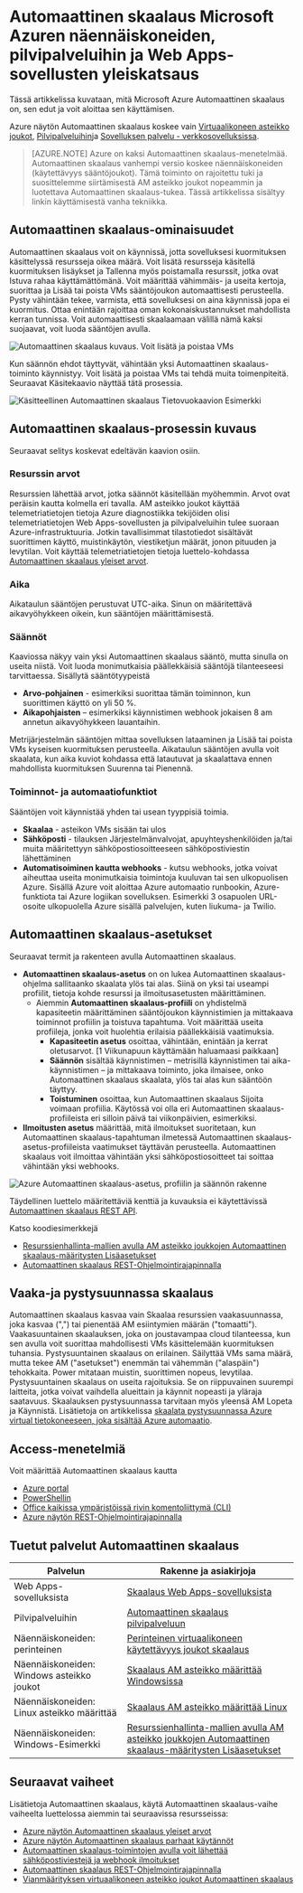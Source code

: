 <properties
    pageTitle="Yleistä Microsoft Azuren näennäiskoneiden pilvipalveluihin ja verkkosovelluksissa Automaattinen skaalaus | Microsoft Azure"
    description="Microsoft Azure Automaattinen skaalaus yleiskatsaus. Koskee näennäiskoneiden, pilvipalveluihin ja verkkosovelluksissa."
    authors="rboucher"
    manager="carolz"
    editor=""
    services="monitoring-and-diagnostics"
    documentationCenter="monitoring-and-diagnostics"/>

<tags
    ms.service="monitoring-and-diagnostics"
    ms.workload="na"
    ms.tgt_pltfrm="na"
    ms.devlang="na"
    ms.topic="article"
    ms.date="09/06/2016"
    ms.author="robb"/>

# <a name="overview-of-autoscale-in-microsoft-azure-virtual-machines-cloud-services-and-web-apps"></a>Automaattinen skaalaus Microsoft Azuren näennäiskoneiden, pilvipalveluihin ja Web Apps-sovellusten yleiskatsaus

Tässä artikkelissa kuvataan, mitä Microsoft Azure Automaattinen skaalaus on, sen edut ja voit aloittaa sen käyttämisen.  

Azure näytön Automaattinen skaalaus koskee vain [Virtuaalikoneen asteikko joukot](https://azure.microsoft.com/services/virtual-machine-scale-sets/), [Pilvipalveluihin](https://azure.microsoft.com/services/cloud-services/)ja [Sovelluksen palvelu - verkkosovelluksissa](https://azure.microsoft.com/services/app-service/web/).

>[AZURE.NOTE] Azure on kaksi Automaattinen skaalaus-menetelmää. Automaattinen skaalaus vanhempi versio koskee näennäiskoneiden (käytettävyys sääntöjoukot). Tämä toiminto on rajoitettu tuki ja suosittelemme siirtämisestä AM asteikko joukot nopeammin ja luotettava Automaattinen skaalaus-tukea. Tässä artikkelissa sisältyy linkin käyttämisestä vanha tekniikka.  


## <a name="what-is-autoscale"></a>Automaattinen skaalaus-ominaisuudet

Automaattinen skaalaus voit on käynnissä, jotta sovelluksesi kuormituksen käsittelyssä resursseja oikea määrä. Voit lisätä resursseja käsitellä kuormituksen lisäykset ja Tallenna myös poistamalla resurssit, jotka ovat Istuva rahaa käyttämättömänä. Voit määrittää vähimmäis- ja useita kertoja, suorittaa ja Lisää tai poista VMs sääntöjoukon automaattisesti perusteella. Pysty vähintään tekee, varmista, että sovelluksesi on aina käynnissä jopa ei kuormitus. Ottaa enintään rajoittaa oman kokonaiskustannukset mahdollista kerran tunnissa. Voit automaattisesti skaalaamaan välillä nämä kaksi suojaavat, voit luoda sääntöjen avulla.

 ![Automaattinen skaalaus kuvaus. Voit lisätä ja poistaa VMs](./media/monitoring-autoscale-overview/AutoscaleConcept.png)

Kun säännön ehdot täyttyvät, vähintään yksi Automaattinen skaalaus-toiminto käynnistyy. Voit lisätä ja poistaa VMs tai tehdä muita toimenpiteitä. Seuraavat Käsitekaavio näyttää tätä prosessia.  

 ![Käsitteellinen Automaattinen skaalaus Tietovuokaavion Esimerkki](./media/monitoring-autoscale-overview/AutoscaleOverview3.png)


## <a name="autoscale-process-explained"></a>Automaattinen skaalaus-prosessin kuvaus
Seuraavat selitys koskevat edeltävän kaavion osiin.   

### <a name="resource-metrics"></a>Resurssin arvot
Resurssien lähettää arvot, jotka säännöt käsitellään myöhemmin. Arvot ovat peräisin kautta kolmella eri tavalla.
AM asteikko joukot käyttää telemetriatietojen tietoja Azure diagnostiikka tekijöiden olisi telemetriatietojen Web Apps-sovellusten ja pilvipalveluihin tulee suoraan Azure-infrastruktuuria. Jotkin tavallisimmat tilastotiedot sisältävät suorittimen käyttö, muistinkäytön, viestiketjun määrät, jonon pituuden ja levytilan. Voit käyttää telemetriatietojen tietoja luettelo-kohdassa [Automaattinen skaalaus yleiset arvot](insights-autoscale-common-metrics.md).

### <a name="time"></a>Aika
Aikataulun sääntöjen perustuvat UTC-aika. Sinun on määritettävä aikavyöhykkeen oikein, kun sääntöjen määrittämisestä.  

### <a name="rules"></a>Säännöt
Kaaviossa näkyy vain yksi Automaattinen skaalaus sääntö, mutta sinulla on useita niistä. Voit luoda monimutkaisia päällekkäisiä sääntöjä tilanteeseesi tarvittaessa.  Sisällytä sääntötyypeistä  

 - **Arvo-pohjainen** - esimerkiksi suorittaa tämän toiminnon, kun suorittimen käyttö on yli 50 %.
 - **Aikapohjaisten** – esimerkiksi käynnistimen webhook jokaisen 8 am annetun aikavyöhykkeen lauantaihin.

Metrijärjestelmän sääntöjen mittaa sovelluksen lataaminen ja Lisää tai poista VMs kyseisen kuormituksen perusteella. Aikataulun sääntöjen avulla voit skaalata, kun aika kuviot kohdassa että latautuvat ja skaalattava ennen mahdollista kuormituksen Suurenna tai Pienennä.  


### <a name="actions-and-automation"></a>Toiminnot- ja automaatiofunktiot

Sääntöjen voit käynnistää yhden tai usean tyyppisiä toimia.

- **Skaalaa** - asteikon VMs sisään tai ulos
- **Sähköposti** - tilauksen Järjestelmänvalvojat, apuyhteyshenkilöiden ja/tai muita määritettyyn sähköpostiosoitteeseen sähköpostiviestin lähettäminen
- **Automatisoiminen kautta webhooks** - kutsu webhooks, jotka voivat aiheuttaa useita monimutkaisia toimintoja kuuluvan tai sen ulkopuolisen Azure. Sisällä Azure voit aloittaa Azure automaatio runbookin, Azure-funktiota tai Azure logiikan sovelluksen. Esimerkki 3 osapuolen URL-osoite ulkopuolella Azure sisällä palvelujen, kuten liukuma- ja Twilio.


## <a name="autoscale-settings"></a>Automaattinen skaalaus-asetukset
Seuraavat termit ja rakenteen avulla Automaattinen skaalaus.

- **Automaattinen skaalaus-asetus** on on lukea Automaattinen skaalaus-ohjelma sallitaanko skaalata ylös tai alas. Siinä on yksi tai useampi profiilit, tietoja kohde resurssi ja ilmoitusasetusten määrittäminen.
    - Aiemmin **Automaattinen skaalaus-profiili** on yhdistelmä kapasiteetin määrittäminen sääntöjoukon käynnistimien ja mittakaava toiminnot profiilin ja toistuva tapahtuma. Voit määrittää useita profiileja, jonka voit huolehtia erilaisia päällekkäisiä vaatimuksia.
        - **Kapasiteetin asetus** osoittaa, vähintään, enintään ja kerrat oletusarvot. [1 Viikunapuun käyttämään haluamaasi paikkaan]
        - **Säännön** sisältää käynnistimen – metrisillä käynnistimen tai aika-käynnistimen – ja mittakaava toiminto, joka ilmaisee, onko Automaattinen skaalaus skaalata, ylös tai alas kun sääntöön täyttyy.
        - **Toistuminen** osoittaa, kun Automaattinen skaalaus Sijoita voimaan profiilia. Käytössä voi olla eri Automaattinen skaalaus-profiileista eri silloin päivä tai viikonpäivien, esimerkiksi.
- **Ilmoitusten asetus** määrittää, mitä ilmoitukset suoritetaan, kun Automaattinen skaalaus-tapahtuman ilmetessä Automaattinen skaalaus-asetus-profiileista vaatimukset täyttävän perusteella. Automaattinen skaalaus voit ilmoittaa vähintään yksi sähköpostiosoitteet tai soittaa vähintään yksi webhooks.

![Azure Automaattinen skaalaus-asetus, profiilin ja säännön rakenne](./media/monitoring-autoscale-overview/AzureResourceManagerRuleStructure3.png)

Täydellinen luettelo määritettäviä kenttiä ja kuvauksia ei käytettävissä [Automaattinen skaalaus REST API](https://msdn.microsoft.com/library/dn931928.aspx).

Katso koodiesimerkkejä

* [Resurssienhallinta-mallien avulla AM asteikko joukkojen Automaattinen skaalaus-määritysten Lisäasetukset](insights-advanced-autoscale-virtual-machine-scale-sets.md)  
* [Automaattinen skaalaus REST-Ohjelmointirajapinnalla](https://msdn.microsoft.com/library/dn931953.aspx)



## <a name="horizontal-vs-vertical-scaling"></a>Vaaka-ja pystysuunnassa skaalaus

Automaattinen skaalaus kasvaa vain Skaalaa resurssien vaakasuunnassa, joka kasvaa (",") tai pienentää AM esiintymien määrän ("tomaatti").  Vaakasuuntainen skaalauksen, joka on joustavampaa cloud tilanteessa, kun sen avulla voit suorittaa mahdollisesti VMs käsittelemään kuormituksen tuhansia. Pystysuuntainen skaalaus on erilainen. Säilyttää VMs sama määrä, mutta tekee AM ("asetukset") enemmän tai vähemmän ("alaspäin") tehokkaita. Power mitataan muistin, suorittimen nopeus, levytilaa.  Pystysuuntainen skaalaus on useita rajoituksia. Se on riippuvainen suurempi laitteita, jotka voivat vaihdella alueittain ja käynnit nopeasti ja yläraja saatavuus. Skaalauksen pystysuunnassa tarvitaan myös yleensä AM Lopeta ja Käynnistä. Lisätietoja on artikkelissa [skaalata pystysuunnassa Azure virtual tietokoneeseen, joka sisältää Azure automaatio](../virtual-machines/virtual-machines-linux-vertical-scaling-automation.md).


## <a name="methods-of-access"></a>Access-menetelmiä
Voit määrittää Automaattinen skaalaus kautta

- [Azure portal](insights-how-to-scale.md)
- [PowerShellin](insights-powershell-samples.md#create-and-manage-autoscale-settings)
- [Office kaikissa ympäristöissä rivin komentoliittymä (CLI)](insights-cli-samples.md#autoscale )
- [Azure näytön REST-Ohjelmointirajapinnalla](https://msdn.microsoft.com/library/azure/dn931953.aspx )

## <a name="supported-services-for-autoscale"></a>Tuetut palvelut Automaattinen skaalaus


| Palvelun                              | Rakenne ja asiakirjoja                                       |
|--------------------------------------|-----------------------------------------------------|
| Web Apps-sovelluksista                             | [Skaalaus Web Apps-sovelluksista](insights-how-to-scale.md)              |
| Pilvipalveluihin                       | [Automaattinen skaalaus pilvipalveluun](../cloud-services/cloud-services-how-to-scale.md) |
| Näennäiskoneiden: perinteinen           | [Perinteinen virtuaalikoneen käytettävyys joukot skaalaus](https://blogs.msdn.microsoft.com/kaevans/2015/02/20/autoscaling-azurevirtual-machines/) |
| Näennäiskoneiden: Windows asteikko joukot| [Skaalaus AM asteikko määrittää Windowsissa](../virtual-machine-scale-sets/virtual-machine-scale-sets-windows-autoscale.md)  |
| Näennäiskoneiden: Linux asteikko määrittää  | [Skaalaus AM asteikko määrittää Linux](../virtual-machine-scale-sets/virtual-machine-scale-sets-linux-autoscale.md) |
| Näennäiskoneiden: Windows-Esimerkki   | [Resurssienhallinta-mallien avulla AM asteikko joukkojen Automaattinen skaalaus-määritysten Lisäasetukset](insights-advanced-autoscale-virtual-machine-scale-sets.md) |

## <a name="next-steps"></a>Seuraavat vaiheet

Lisätietoja Automaattinen skaalaus, käytä Automaattinen skaalaus-vaihe vaiheelta luettelossa aiemmin tai seuraavissa resursseissa:

- [Azure näytön Automaattinen skaalaus yleiset arvot](insights-autoscale-common-metrics.md)
- [Azure näytön Automaattinen skaalaus parhaat käytännöt](insights-autoscale-best-practices.md)
- [Automaattinen skaalaus-toimintojen avulla voit lähettää sähköpostiviestejä ja webhook ilmoitukset](insights-autoscale-to-webhook-email.md)
- [Automaattinen skaalaus REST-Ohjelmointirajapinnalla](https://msdn.microsoft.com/library/dn931953.aspx)
- [Vianmäärityksen virtuaalikoneen asteikko joukot Automaattinen skaalaus](../virtual-machine-scale-sets/virtual-machine-scale-sets-troubleshoot.md)
